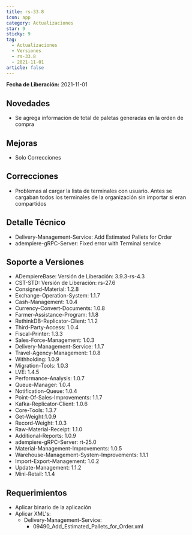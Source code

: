 ```yaml
---
title: rs-33.8
icon: app
category: Actualizaciones
star: 9
sticky: 9
tag:
  - Actualizaciones
  - Versiones
  - rs-33.8
  - 2021-11-01
article: false
---
```


**Fecha de Liberación:** 2021-11-01

## Novedades

- Se agrega información de total de paletas generadas en la orden de compra

## Mejoras

- Solo Correcciones

## Correcciones

- Problemas al cargar la lista de terminales con usuario. Antes se cargaban todos los terminales de la organización sin importar si eran compartidos

## Detalle Técnico

- Delivery-Management-Service: Add Estimated Pallets for Order
- adempiere-gRPC-Server: Fixed error with Terminal service

## Soporte a Versiones

- ADempiereBase: Versión de Liberación: 3.9.3-rs-4.3
- CST-STD: Versión de Liberación: rs-27.6
- Consigned-Material: 1.2.8
- Exchange-Operation-System: 1.1.7
- Cash-Management: 1.0.4
- Currency-Convert-Documents: 1.0.8
- Farmer-Assistance-Program: 1.1.8
- RethinkDB-Replicator-Client: 1.1.2
- Third-Party-Access: 1.0.4
- Fiscal-Printer: 1.3.3
- Sales-Force-Management: 1.0.3
- Delivery-Management-Service: 1.1.7
- Travel-Agency-Management: 1.0.8
- Withholding: 1.0.9
- Migration-Tools: 1.0.3
- LVE: 1.4.5
- Performance-Analysis: 1.0.7
- Queue-Manager: 1.0.4
- Notification-Queue: 1.0.4
- Point-Of-Sales-Improvements: 1.1.7
- Kafka-Replicator-Client: 1.0.6
- Core-Tools: 1.3.7
- Get-Weight:1.0.9
- Record-Weight: 1.0.3
- Raw-Material-Receipt: 1.1.0
- Additional-Reports: 1.0.9
- adempiere-gRPC-Server: rt-25.0
- Material-Management-Improvements: 1.0.5
- Warehouse-Management-System-Improvements: 1.1.1
- Import-Export-Management: 1.0.2
- Update-Management: 1.1.2
- Mini-Retail: 1.1.4

## Requerimientos

- Aplicar binario de la aplicación
- Aplicar XML's:
  - Delivery-Management-Service:
    - 09490_Add_Estimated_Pallets_for_Order.xml
